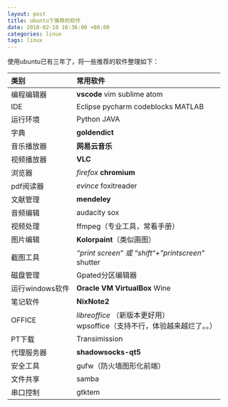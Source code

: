 ```yaml
---
layout: post
title: ubuntu下推荐的软件
date: 2018-02-10 16:36:00 +08:00
categories: linux
tags: linux
---
```


使用ubuntu已有三年了，将一些推荐的软件整理如下：

| 类别           | 常用软件                            |
| :---------    | :--------------------------------- |
| 编程编辑器      | **vscode** vim sublime atom        |
| IDE           |  Eclipse pycharm codeblocks MATLAB  |
| 运行环境       |  Python JAVA                        |
| 字典           |  **goldendict**                     |
| 音乐播放器      |  **网易云音乐**                       |
| 视频播放器      |  **VLC**                             |
| 浏览器          |  *firefox* **chromium**             |
| pdf阅读器       |  *evince* foxitreader               |
| 文献管理        |  **mendeley**                       |
| 音频编辑        |  audacity sox                       |
| 视频处理        |  ffmpeg（专业工具，常看手册）          |
| 图片编辑        |  **Kolorpaint**（类似画图）           |
| 截图工具        |  *“print screen” 或 “shift“+”printscreen”* <br> shutter |
| 磁盘管理        |  Gpated分区编辑器                                         |
| 运行windows软件 |  **Oracle VM VirtualBox**   Wine                        |
| 笔记软件        |  **NixNote2**                                           |
| OFFICE         |  *libreoffice* （新版本更好用）<br>   wpsoffice（支持不行，体验越来越烂了。。） |
| PT下载         |  Transimission                                           |
| 代理服务器      |  **shadowsocks-qt5**                                     |
| 安全工具        |  gufw（防火墙图形化前端）                                   |
| 文件共享        |  samba                                                   |
| 串口控制        |  gtktem                                                  |
